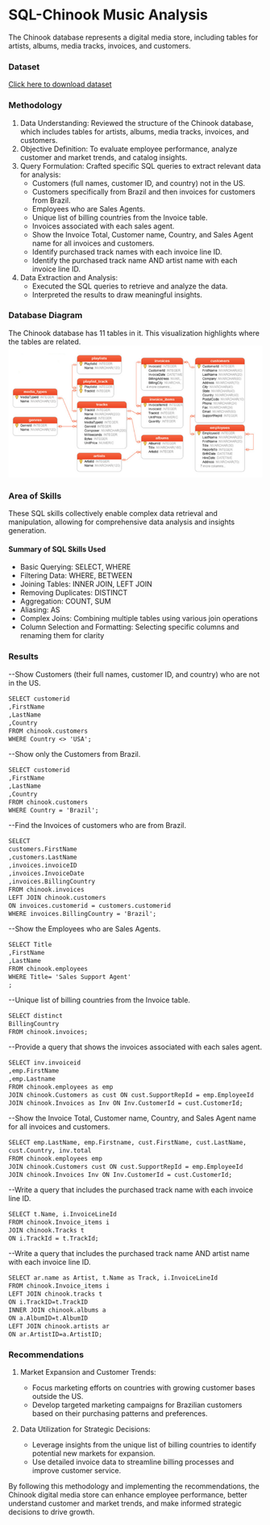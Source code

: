 # SQL-Chinook Music Analysis
The Chinook database represents a digital media store, including tables for artists, albums, media tracks, invoices, and customers.

### Dataset 
[Click here to download dataset](https://cdn.fs.teachablecdn.com/dRmwOLQsS22FVFbXfh3x)

### Methodology
1. Data Understanding: Reviewed the structure of the Chinook database, which includes tables for artists, albums, media tracks, invoices, and customers.
2. Objective Definition: To evaluate employee performance, analyze customer and market trends, and catalog insights.
3. Query Formulation:
   Crafted specific SQL queries to extract relevant data for analysis:
    -  Customers (full names, customer ID, and country) not in the US.
    -  Customers specifically from Brazil and then invoices for customers from Brazil.
    -  Employees who are Sales Agents.
    -  Unique list of billing countries from the Invoice table.
    -  Invoices associated with each sales agent.
    -  Show the Invoice Total, Customer name, Country, and Sales Agent name for all invoices and customers.
    -  Identify purchased track names with each invoice line ID.
    -  Identify the purchased track name AND artist name with each invoice line ID.
4. Data Extraction and Analysis:
     - Executed the SQL queries to retrieve and analyze the data.
     - Interpreted the results to draw meaningful insights.


### Database Diagram
The Chinook database has 11 tables in it. This visualization highlights where the tables are related. 
![chinook diagram](https://github.com/julielsa/SQL-chinook-music-data-analysis/blob/main/chinook%20diagram.png)

### Area of Skills

These SQL skills collectively enable complex data retrieval and manipulation, allowing for comprehensive data analysis and insights generation.

#### Summary of SQL Skills Used
- Basic Querying: SELECT, WHERE
- Filtering Data: WHERE, BETWEEN
- Joining Tables: INNER JOIN, LEFT JOIN
- Removing Duplicates: DISTINCT
- Aggregation: COUNT, SUM
- Aliasing: AS
- Complex Joins: Combining multiple tables using various join operations
- Column Selection and Formatting: Selecting specific columns and renaming them for clarity

### Results 
--Show Customers (their full names, customer ID, and country) who are not in the US. 
```
SELECT customerid
,FirstName
,LastName
,Country
FROM chinook.customers
WHERE Country <> 'USA';
```

--Show only the Customers from Brazil.
```
SELECT customerid
,FirstName
,LastName
,Country
FROM chinook.customers
WHERE Country = 'Brazil';
```
--Find the Invoices of customers who are from Brazil.
```
SELECT 
customers.FirstName
,customers.LastName
,invoices.invoiceID
,invoices.InvoiceDate
,invoices.BillingCountry
FROM chinook.invoices
LEFT JOIN chinook.customers
ON invoices.customerid = customers.customerid
WHERE invoices.BillingCountry = 'Brazil';
```

--Show the Employees who are Sales Agents.
```
SELECT Title
,FirstName
,LastName
FROM chinook.employees
WHERE Title= 'Sales Support Agent'
;
```

--Unique list of billing countries from the Invoice table.
```
SELECT distinct
BillingCountry
FROM chinook.invoices;
```

--Provide a query that shows the invoices associated with each sales agent.
```
SELECT inv.invoiceid
,emp.FirstName
,emp.Lastname
FROM chinook.employees as emp
JOIN chinook.Customers as cust ON cust.SupportRepId = emp.EmployeeId
JOIN chinook.Invoices as Inv ON Inv.CustomerId = cust.CustomerId; 
```

--Show the Invoice Total, Customer name, Country, and Sales Agent name for all invoices and customers.
```
SELECT emp.LastName, emp.Firstname, cust.FirstName, cust.LastName, cust.Country, inv.total
FROM chinook.employees emp 
JOIN chinook.Customers cust ON cust.SupportRepId = emp.EmployeeId
JOIN chinook.Invoices Inv ON Inv.CustomerId = cust.CustomerId; 
```

--Write a query that includes the purchased track name with each invoice line ID.
```
SELECT t.Name, i.InvoiceLineId
FROM chinook.Invoice_items i
JOIN chinook.Tracks t 
ON i.TrackId = t.TrackId;
```

--Write a query that includes the purchased track name AND artist name with each invoice line ID.
```
SELECT ar.name as Artist, t.Name as Track, i.InvoiceLineId
FROM chinook.Invoice_items i
LEFT JOIN chinook.tracks t 
ON i.TrackID=t.TrackID
INNER JOIN chinook.albums a
ON a.AlbumID=t.AlbumID
LEFT JOIN chinook.artists ar
ON ar.ArtistID=a.ArtistID;
```

### Recommendations
1. Market Expansion and Customer Trends:
     - Focus marketing efforts on countries with growing customer bases outside the US.
     - Develop targeted marketing campaigns for Brazilian customers based on their purchasing patterns and preferences.

2. Data Utilization for Strategic Decisions:
     - Leverage insights from the unique list of billing countries to identify potential new markets for expansion.
     - Use detailed invoice data to streamline billing processes and improve customer service.

By following this methodology and implementing the recommendations, the Chinook digital media store can enhance employee performance, better understand customer and market trends, and make informed strategic decisions to drive growth.

